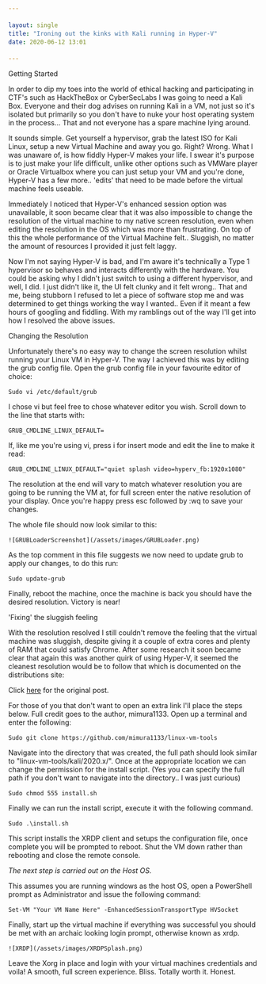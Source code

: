 ```yaml
---

layout: single
title: "Ironing out the kinks with Kali running in Hyper-V"
date: 2020-06-12 13:01

---
```



Getting Started

In order to dip my toes into the world of ethical hacking and participating in CTF's such as HackTheBox or CyberSecLabs I was going to need a Kali Box. Everyone and their dog advises on running Kali in a VM, not just so it's isolated but primarily so you don't have to nuke your host operating system in the process... That and not everyone has a spare machine lying around.

It sounds simple. Get yourself a hypervisor, grab the latest ISO for Kali Linux, setup a new Virtual Machine and away you go. Right? Wrong. What I was unaware of, is how fiddly Hyper-V makes your life. I swear it's purpose is to just make your life difficult, unlike other options such as VMWare player or Oracle Virtualbox where you can just setup your VM and you're done, Hyper-V has a few more.. 'edits' that need to be made before the virtual machine feels useable. 

Immediately I noticed that Hyper-V's enhanced session option was unavailable, it soon became clear that it was also impossible to change the resolution of the virtual machine to my native screen resolution, even when editing the resolution in the OS which was more than frustrating. On top of this the whole performance of the Virtual Machine felt.. Sluggish, no matter the amount of resources I provided it just felt laggy.

Now I'm not saying Hyper-V is bad, and I'm aware it's technically a Type 1 hypervisor so behaves and interacts differently with the hardware. You could be asking why I didn't just switch to using a different hypervisor, and well, I did. I just didn't like it, the UI felt clunky and it felt wrong.. That and me, being stubborn I refused to let a piece of software stop me and was determined to get things working the way I wanted.. Even if it meant a few hours of googling and fiddling. With my ramblings out of the way I'll get into how I resolved the above issues.

Changing the Resolution

Unfortunately there's no easy way to change the screen resolution whilst running your Linux VM in Hyper-V. The way I achieved this was by editing the grub config file. Open the grub config file in your favourite editor of choice:

	Sudo vi /etc/default/grub

I chose vi but feel free to chose whatever editor you wish. Scroll down to the line that starts with: 

	GRUB_CMDLINE_LINUX_DEFAULT=

If, like me you're using vi, press i for insert mode and edit the line to make it read:

	GRUB_CMDLINE_LINUX_DEFAULT="quiet splash video=hyperv_fb:1920x1080"

The resolution at the end will vary to match whatever resolution you are going to be running the VM at, for full screen enter the native resolution of your display. Once you're happy press esc followed by :wq to save your changes. 

The whole file should now look similar to this:

	![GRUBLoaderScreenshot](/assets/images/GRUBLoader.png)

As the top comment in this file suggests we now need to update grub to apply our changes, to do this run:

	Sudo update-grub
	
Finally, reboot the machine, once the machine is back you should have the desired resolution. Victory is near!

'Fixing' the sluggish feeling

With the resolution resolved I still couldn't remove the feeling that the virtual machine was sluggish, despite giving it a couple of extra cores and plenty of RAM that could satisfy Chrome. After some research it soon became clear that again this was another quirk of using Hyper-V, it seemed the cleanest resolution would be to follow that which is documented on the distributions site:

Click [here](https://www.kali.org/docs/virtualization/install-hyper-v-kali-guest-vm/) for the original post.

For those of you that don't want to open an extra link I'll place the steps below. Full credit goes to the author, mimura1133.
Open up a terminal and enter the following:

	Sudo git clone https://github.com/mimura1133/linux-vm-tools

Navigate into the directory that was created, the full path should look similar to "linux-vm-tools/kali/2020.x/". Once at the appropriate location we can change the permission for the install script. (Yes you can specify the full path if you don't want to navigate into the directory.. I was just curious)

	Sudo chmod 555 install.sh
	
Finally we can run the install script, execute it with the following command.

	Sudo .\install.sh
	
This script installs the XRDP client and setups the configuration file, once complete you will be prompted to reboot. Shut the VM down rather than rebooting and close the remote console.

*The next step is carried out on the Host OS.*

This assumes you are running windows as the host OS, open a PowerShell prompt as Administrator and issue the following command:
	
	Set-VM "Your VM Name Here" -EnhancedSessionTransportType HVSocket

Finally, start up the virtual machine if everything was successful you should be met with an archaic looking login prompt, otherwise known as xrdp.

	![XRDP](/assets/images/XRDPSplash.png)

Leave the Xorg in place and login with your virtual machines credentials and voila! A smooth, full screen experience. Bliss. Totally worth it. Honest.
